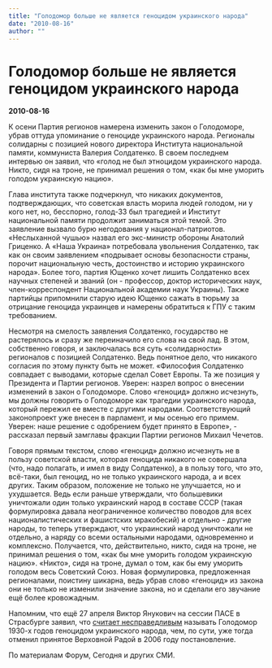 ```yaml
---
title: "Голодомор больше не является геноцидом украинского народа"
date: "2010-08-16"
author: ""
---
```


# Голодомор больше не является геноцидом украинского народа

**2010-08-16** 

К осени Партия регионов намерена изменить закон о Голодоморе, убрав оттуда упоминание о геноциде украинского народа. Регионалы солидарны с позицией нового директора Института национальной памяти, коммуниста Валерия Солдатенко. В своем последнем интервью он заявил, что «голод не был этноцидом украинского народа. Никто, сидя на троне, не принимал решения о том, «как бы мне уморить голодом украинскую нацию».

Глава института также подчеркнул, что никаких документов, подтверждающих, что советская власть морила людей голодом, ни у кого нет, но, бесспорно, голод-33 был трагедией и Институт национальной памяти продолжит заниматься этой темой. Это заявление вызвало бурю негодования у национал-патриотов. «Неслыханной чушью» назвал его экс-министр обороны Анатолий Гриценко. А «Наша Украина» потребовала увольнения Солдатенко, так как он своим заявлением «подрывает основы безопасности страны, порочит национальную честь, достоинство и историю украинского народа». Более того, партия Ющенко хочет лишить Солдатенко всех научных степеней и званий (он - профессор, доктор исторических наук, член-корреспондент Национальной академии наук Украины). Также партийцы припомнили старую идею Ющенко сажать в тюрьму за отрицание геноцида украинцев и намерены обратиться к ГПУ с таким требованием.

Несмотря на смелость заявления Солдатенко, государство не растерялось и сразу же переиначило его слова на свой лад. В этом, собственно говоря, и заключалась вся суть «солидарности» регионалов с позицией Солдатенко. Ведь понятное дело, что никакого согласия по этому пункту быть не может. «Философия Солдатенко совпадает с выводами, которые сделал Совет Европы. Та же позиция у Президента и Партии регионов. Уверен: назрел вопрос о внесении изменений в закон о Голодоморе. Слово «геноцид» должно исчезнуть, мы должны говорить о Голодоморе как трагедии украинского народа, который пережил ее вместе с другими народами. Соответствующий законопроект уже внесен в парламент, и мы осенью его примем. Уверен: наше решение с одобрением будет принято в Европе», - рассказал первый замглавы фракции Партии регионов Михаил Чечетов.

Говоря прямым текстом, слово «геноцид» должно исчезнуть не в пользу советской власти, которая геноцида никакого не совершала (что, надо полагать, и имел в виду Солдатенко), а в пользу того, что это, всё-таки, был геноцид, но не только украинского народа, а и всех других. Таким образом, положение не только не улучшается, но и ухудшается. Ведь если раньше утверждали, что большевики уничтожали один только украинский народ в составе СССР (такая формулировка давала неограниченное количество поводов для всех националистических и фашистских мракобесий) и отдельно - другие народы, то теперь утверждают, что украинский народ уничтожали не отдельно, а наряду со всеми остальными народами, одновременно и комплексно. Получается, что, действительно, никто, сидя на троне, не принимал решения о том, «как бы мне уморить голодом украинскую нацию». «Никто», сидя на троне, думал о том, как бы ему уморить голодом весь Советский Союз. Новая формулировка, предложенная регионалами, поистину шикарна, ведь убрав слово «геноцид» из закона они не только не изменили значение закона, но и сделали его звучание ещё более кровожадным.

Напомним, что ещё 27 апреля Виктор Янукович на сессии ПАСЕ в Страсбурге заявил, что [считает несправедливым](http://for-ua.com/politics/2010/04/27/142507.html) называть Голодомор 1930-х годов геноцидом украинского народа, чем, по сути, уже тогда отменил принятое Верховной Радой в 2006 году постановление.

По материалам Форум, Сегодня и других СМИ.